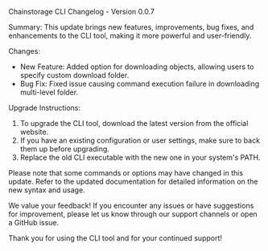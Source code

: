 Chainstorage CLI Changelog - Version 0.0.7

Summary:
This update brings new features, improvements, bug fixes, and enhancements to the CLI tool, making it more powerful and user-friendly.

Changes:
- New Feature: Added option for downloading objects, allowing users to specify custom download folder.
- Bug Fix: Fixed issue causing command execution failure in downloading multi-level folder.

Upgrade Instructions:
1. To upgrade the CLI tool, download the latest version from the official website.
2. If you have an existing configuration or user settings, make sure to back them up before upgrading.
3. Replace the old CLI executable with the new one in your system's PATH.

Please note that some commands or options may have changed in this update. Refer to the updated documentation for detailed information on the new syntax and usage.

We value your feedback! If you encounter any issues or have suggestions for improvement, please let us know through our support channels or open a GitHub issue.

Thank you for using the CLI tool and for your continued support!